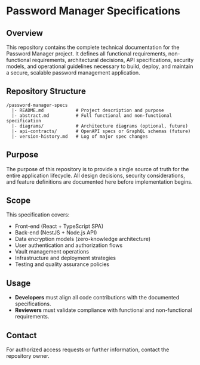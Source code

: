 # Password Manager Specifications

## Overview
This repository contains the complete technical documentation for the Password Manager project. It defines all functional requirements, non-functional requirements, architectural decisions, API specifications, security models, and operational guidelines necessary to build, deploy, and maintain a secure, scalable password management application.

## Repository Structure
```
/password-manager-specs
  |- README.md            # Project description and purpose
  |- abstract.md          # Full functional and non-functional specification
  |- diagrams/            # Architecture diagrams (optional, future)
  |- api-contracts/       # OpenAPI specs or GraphQL schemas (future)
  |- version-history.md   # Log of major spec changes

```

## Purpose
The purpose of this repository is to provide a single source of truth for the entire application lifecycle. All design decisions, security considerations, and feature definitions are documented here before implementation begins.

## Scope
This specification covers:
- Front-end (React + TypeScript SPA)
- Back-end (NestJS + Node.js API)
- Data encryption models (zero-knowledge architecture)
- User authentication and authorization flows
- Vault management operations
- Infrastructure and deployment strategies
- Testing and quality assurance policies

## Usage
- **Developers** must align all code contributions with the documented specifications.
- **Reviewers** must validate compliance with functional and non-functional requirements.

## Contact
For authorized access requests or further information, contact the repository owner.
